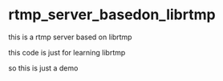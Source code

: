 # rtmp_server_basedon_librtmp
this is a rtmp server based on librtmp

this code is just for learning librtmp

so this is just a demo
